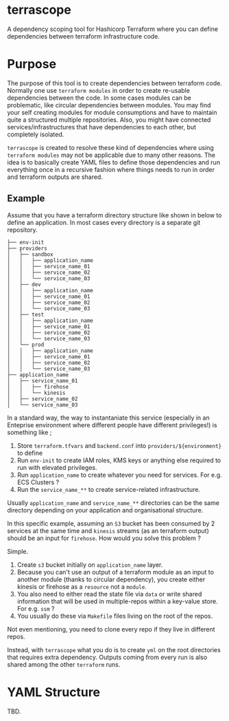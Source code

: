 # terrascope
A dependency scoping tool for Hashicorp Terraform where you can define dependencies between terraform infrastructure code.

# Purpose
The purpose of this tool is to create dependencies between terraform code. Normally one use `terraform modules` in order to create re-usable dependencies between the code. In some cases modules can be problematic, like circular dependencies between modules. You may find your self creating modules for module consumptions and have to maintain quite a structured multiple repositories. Also, you might have connected services/infrastructures that have dependencies to each other, but completely isolated.

`terrascope` is created to resolve these kind of dependencies where using `terraform modules` may not be applicable due to many other reasons. The idea is to basically create YAML files to define those dependencies and run everything once in a recursive fashion where things needs to run in order and terraform outputs are shared.

## Example
Assume that you have a terraform directory structure like shown in below to define an application. In most cases every directory is a separate git repository. 

```
├── env-init
├── providers
│   ├── sandbox
│   │   ├── application_name
│   │   ├── service_name_01
│   │   ├── service_name_02
│   │   └── service_name_03
│   ├── dev
│   │   ├── application_name
│   │   ├── service_name_01
│   │   ├── service_name_02
│   │   └── service_name_03
│   ├── test
│   │   ├── application_name
│   │   ├── service_name_01
│   │   ├── service_name_02
│   │   └── service_name_03
│   └── prod
│   │   ├── application_name
│   │   ├── service_name_01
│   │   ├── service_name_02
│   │   └── service_name_03
├── application_name
│   ├── service_name_01
│   │   ├── firehose
│   │   └── kinesis
│   ├── service_name_02
│   └── service_name_03
```

In a standard way, the way to instantaniate this service (especially in an Enteprise environment where different people have different privileges!) is something like ; 

1. Store `terraform.tfvars` and `backend.conf` into `providers/${environment}` to define 
2. Run `env-init` to create IAM roles, KMS keys or anything else required to run with elevated privileges.
3. Run `application_name` to create whatever you need for services. For e.g. ECS Clusters ? 
4. Run the `service_name_**` to create service-related infrastructure.

Usually `application_name` and `service_name_**` directories can be the same directory depending on your application and organisational structure. 

In this specific example, assuming an `S3` bucket has been consumed by 2 services at the same time and `kinesis` streams (as an terraform output) should be an input for `firehose`. How would you solve this problem ?

Simple.

1. Create `s3` bucket initially on `application_name` layer. 
2. Because you can't use an output of a terraform module as an input to another module (thanks to circular dependency), you create either kinesis or firehose as a `resource` not a `module`.
3. You also need to either read the state file via `data` or write shared information that will be used in multiple-repos within a key-value store. For e.g. `ssm` ?
4. You usually do these via `Makefile` files living on the root of the repos.

Not even mentioning, you need to clone every repo if they live in different repos.

Instead, with `terrascope` what you do is to create `yml` on the root directories that requires extra dependency. Outputs coming from every run is also shared among the other `terraform` runs.

# YAML Structure

TBD.
